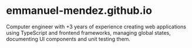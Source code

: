 # emmanuel-mendez.github.io
Computer engineer with +3 years of experience creating web applications using TypeScript and frontend frameworks, managing global states, documenting UI components and unit testing them.
